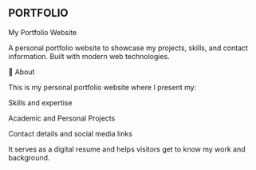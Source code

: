 ## PORTFOLIO

My Portfolio Website

A personal portfolio website to showcase my projects, skills, and contact information. Built with modern web technologies.

📖 About

This is my personal portfolio website where I present my:

Skills and expertise

Academic and Personal Projects

Contact details and social media links

It serves as a digital resume and helps visitors get to know my work and background.

